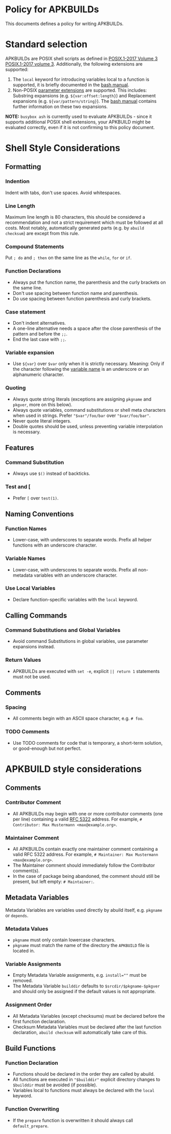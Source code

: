 # Policy for APKBUILDs

This documents defines a policy for writing APKBUILDs.

# Standard selection

APKBUILDs are POSIX shell scripts as defined in [POSIX.1-2017 Volume 3]
[POSIX.1-2017 volume 3]. Additionally, the following extensions are
supported:

1. The `local` keyword for introducing variables local to a function is
   supported, it is briefly documented in the [bash manual][bash functions].
2. Non-POSIX [parameter extensions][POSIX.1-2017 parameter expansion]
   are supported.  This includes: Substring expansions (e.g.
   `${var:offset:length}`) and Replacement expansions (e.g.
   `${var/pattern/string}`). The [bash manual][bash expansion]
   contains further information on these two expansions.

**NOTE:** `busybox ash` is currently used to evaluate APKBUILDs - since it
supports additional POSIX shell extensions, your APKBUILD might be
evaluated correctly, even if it is not confirming to this policy
document.

# Shell Style Considerations

<!--
This should be in conformance with most existing APKBUILDs
Structure and content inspired by Google Shell Style Guide.
-->

## Formatting

### Indention

Indent with tabs, don't use spaces. Avoid whitespaces.

### Line Length

Maximum line length is 80 characters, this should be considered a
recommendation and not a strict requirement which must be followed at
all costs. Most notably, automatically generated parts (e.g. by `abuild
checksum`) are except from this rule.

### Compound Statements

Put `; do` and `; then` on the same line as the `while`, `for` or `if`.

### Function Declarations

* Always put the function name, the parenthesis and the curly brackets
  on the same line.
* Don't use spacing between function name and parenthesis.
* Do use spacing between function parenthesis and curly brackets.

### Case statement

* Don't indent alternatives.
* A one-line alternative needs a space after the close parenthesis of the pattern and before the `;;`.
* End the last case with `;;`.

### Variable expansion

* Use `${var}` over `$var` only when it is strictly necessary. Meaning:
  Only if the character following the [variable name][POSIX.1-2017 definition name]
  is an underscore or an alphanumeric character.

### Quoting

* Always quote string literals (exceptions are assigning `pkgname` and
  `pkgver`, more on this below).
* Always quote variables, command substitutions or shell meta characters
  when used in strings. Prefer `"$var"/foo/bar` over `"$var/foo/bar"`.
* Never quote literal integers.
* Double quotes should be used, unless preventing variable interpolation
  is necessary.

## Features

### Command Substitution

* Always use `$()` instead of backticks.

### Test and [

* Prefer `[` over `test(1)`.

## Naming Conventions

### Function Names

* Lower-case, with underscores to separate words. Prefix all helper
  functions with an underscore character.

### Variable Names

* Lower-case, with underscores to separate words. Prefix all
  non-metadata variables with an underscore character.

### Use Local Variables

*  Declare function-specific variables with the `local` keyword.

## Calling Commands

### Command Substitutions and Global Variables

* Avoid command Substitutions in global variables, use parameter
  expansions instead.

### Return Values

* APKBUILDs are executed with `set -e`, explicit `|| return 1`
  statements must not be used.

## Comments

### Spacing

* All comments begin with an ASCII space character, e.g. `# foo`.

### TODO Comments

* Use TODO comments for code that is temporary, a short-term solution,
  or good-enough but not perfect.

# APKBUILD style considerations

<!--
This section attempts to document policies enforced by the linter from
atools <https://github.com/maxice8/atools>, newapkbuild and existing
APKBUILDs.
-->

## Comments

### Contributor Comment

* All APKBUILDs may begin with one or more contributor comments (one per
  line) containing a valid [RFC 5322][RFC 5322] address. For example,
  `# Contributor: Max Mustermann <max@example.org>`.

### Maintainer Comment

* All APKBUILDs contain exactly one maintainer comment containing a
  valid RFC 5322 address. For example, `# Maintainer: Max Mustermann
  <max@example.org>`.
* The Maintainer comment should immediately follow the Contributor comment(s).
* In the case of package being abandoned, the comment should still be present,
  but left empty: `# Maintainer:`.

## Metadata Variables

Metadata Variables are variables used directly by abuild itself, e.g. `pkgname` or `depends`.

### Metadata Values

* `pkgname` must only contain lowercase characters.
* `pkgname` must match the name of the directory the `APKBUILD` file is located in.

### Variable Assignments

* Empty Metadata Variable assignments, e.g. `install=""` must be removed.
* The Metadata Variable `builddir` defaults to `$srcdir/$pkgname-$pkgver`
  and should only be assigned if the default values is not appropriate.

### Assignment Order

* All Metadata Variables (except checksums) must be declared before the
  first function declaration.
* Checksum Metadata Variables must be declared after the last function
  declaration, `abuild checksum` will automatically take care of this.

## Build Functions

### Function Declaration

* Functions should be declared in the order they are called by abuild.
* All functions are executed in `"$builddir"` explicit directory changes
  to `$builddir` must be avoided (if possible).
* Variables local to functions must always be declared with the `local`
  keyword.

### Function Overwriting

* If the `prepare` function is overwritten it should always call
  `default_prepare`.

[POSIX.1-2017 volume 3]: https://pubs.opengroup.org/onlinepubs/9699919799/idx/xcu.html
[POSIX.1-2017 parameter expansion]: https://pubs.opengroup.org/onlinepubs/9699919799/utilities/V3_chap02.html#tag_18_06_02
[POSIX.1-2017 definition name]: https://pubs.opengroup.org/onlinepubs/9699919799/basedefs/V1_chap03.html#tag_03_235
[bash functions]: https://www.gnu.org/software/bash/manual/bash.html#Shell-Functions
[bash expansion]: https://www.gnu.org/software/bash/manual/bash.html#Shell-Parameter-Expansion
[RFC 5322]: https://tools.ietf.org/html/rfc5322
